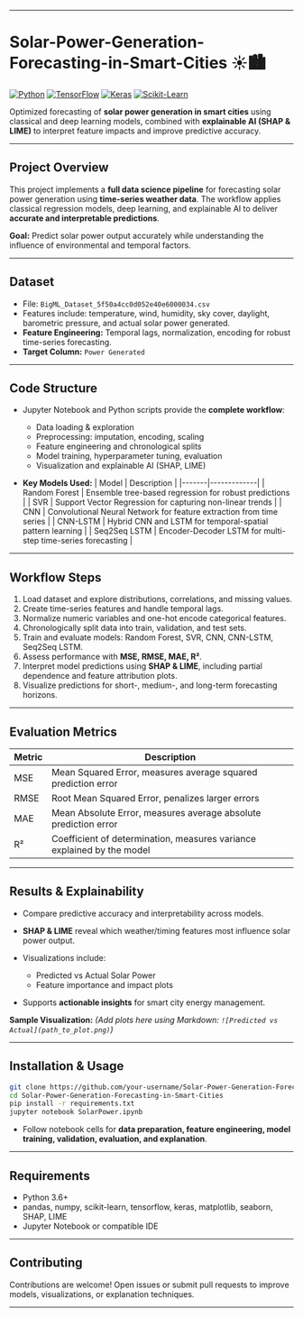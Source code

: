 

---

# Solar-Power-Generation-Forecasting-in-Smart-Cities ☀️🏙️

[![Python](https://img.shields.io/badge/Python-3.10-blue)](https://www.python.org/)
[![TensorFlow](https://img.shields.io/badge/TensorFlow-2.15-orange)](https://www.tensorflow.org/)
[![Keras](https://img.shields.io/badge/Keras-2.15-red)](https://keras.io/)
[![Scikit-Learn](https://img.shields.io/badge/scikit--learn-1.3.0-green)](https://scikit-learn.org/)

Optimized forecasting of **solar power generation in smart cities** using classical and deep learning models, combined with **explainable AI (SHAP & LIME)** to interpret feature impacts and improve predictive accuracy.

---

## Project Overview

This project implements a **full data science pipeline** for forecasting solar power generation using **time-series weather data**. The workflow applies classical regression models, deep learning, and explainable AI to deliver **accurate and interpretable predictions**.

**Goal:** Predict solar power output accurately while understanding the influence of environmental and temporal factors.

---

## Dataset

* File: `BigML_Dataset_5f50a4cc0d052e40e6000034.csv`
* Features include: temperature, wind, humidity, sky cover, daylight, barometric pressure, and actual solar power generated.
* **Feature Engineering:** Temporal lags, normalization, encoding for robust time-series forecasting.
* **Target Column:** `Power Generated`

---

## Code Structure

* Jupyter Notebook and Python scripts provide the **complete workflow**:

  * Data loading & exploration
  * Preprocessing: imputation, encoding, scaling
  * Feature engineering and chronological splits
  * Model training, hyperparameter tuning, evaluation
  * Visualization and explainable AI (SHAP, LIME)

* **Key Models Used:**
  | Model | Description |
  |-------|-------------|
  | Random Forest | Ensemble tree-based regression for robust predictions |
  | SVR | Support Vector Regression for capturing non-linear trends |
  | CNN | Convolutional Neural Network for feature extraction from time series |
  | CNN-LSTM | Hybrid CNN and LSTM for temporal-spatial pattern learning |
  | Seq2Seq LSTM | Encoder-Decoder LSTM for multi-step time-series forecasting |

---

## Workflow Steps

1. Load dataset and explore distributions, correlations, and missing values.
2. Create time-series features and handle temporal lags.
3. Normalize numeric variables and one-hot encode categorical features.
4. Chronologically split data into train, validation, and test sets.
5. Train and evaluate models: Random Forest, SVR, CNN, CNN-LSTM, Seq2Seq LSTM.
6. Assess performance with **MSE, RMSE, MAE, R²**.
7. Interpret model predictions using **SHAP & LIME**, including partial dependence and feature attribution plots.
8. Visualize predictions for short-, medium-, and long-term forecasting horizons.

---

## Evaluation Metrics

| Metric | Description                                                            |
| ------ | ---------------------------------------------------------------------- |
| MSE    | Mean Squared Error, measures average squared prediction error          |
| RMSE   | Root Mean Squared Error, penalizes larger errors                       |
| MAE    | Mean Absolute Error, measures average absolute prediction error        |
| R²     | Coefficient of determination, measures variance explained by the model |

---

## Results & Explainability

* Compare predictive accuracy and interpretability across models.
* **SHAP & LIME** reveal which weather/timing features most influence solar power output.
* Visualizations include:

  * Predicted vs Actual Solar Power
  * Feature importance and impact plots
* Supports **actionable insights** for smart city energy management.

**Sample Visualization:**
*(Add plots here using Markdown: `![Predicted vs Actual](path_to_plot.png)`)*

---

## Installation & Usage

```bash
git clone https://github.com/your-username/Solar-Power-Generation-Forecasting-in-Smart-Cities.git
cd Solar-Power-Generation-Forecasting-in-Smart-Cities
pip install -r requirements.txt
jupyter notebook SolarPower.ipynb
```

* Follow notebook cells for **data preparation, feature engineering, model training, validation, evaluation, and explanation**.

---

## Requirements

* Python 3.6+
* pandas, numpy, scikit-learn, tensorflow, keras, matplotlib, seaborn, SHAP, LIME
* Jupyter Notebook or compatible IDE

---

## Contributing

Contributions are welcome! Open issues or submit pull requests to improve models, visualizations, or explanation techniques.

---

